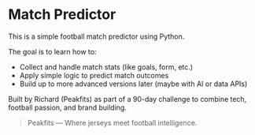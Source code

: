 # Match Predictor

This is a simple football match predictor using Python.

The goal is to learn how to:
- Collect and handle match stats (like goals, form, etc.)
- Apply simple logic to predict match outcomes
- Build up to more advanced versions later (maybe with AI or data APIs)

Built by Richard (Peakfits) as part of a 90-day challenge to combine tech, football passion, and brand building.

> Peakfits — Where jerseys meet football intelligence.
